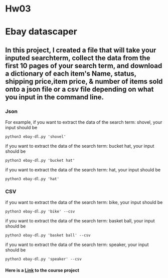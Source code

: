 # Hw03
# Ebay datascaper
## In this project, I created a file that will take your inputed searchterm, collect the data from the first 10 pages of your search term, and download a dictionary of each item's Name, status, shipping price,item price, & number of items sold onto a json file or a csv file depending on what you input in the command line.  


### Json
For example, if you want to extract the data of the search term: shovel, your input should be

```
python3 ebay-dl.py 'shovel'   
```

if you want to extract the data of the search term: bucket hat, your input should be

```
python3 ebay-dl.py 'bucket hat'   
```

if you want to extract the data of the search term: hat, your input should be

```
python3 ebay-dl.py 'hat'   
```

### CSV

if you want to extract the data of the search term: bike, your input should be

```
python3 ebay-dl.py 'bike' --csv
```

if you want to extract the data of the search term: basket ball, your input should be

```
python3 ebay-dl.py 'basket ball' --csv   
```

if you want to extract the data of the search term: speaker, your input should be

```
python3 ebay-dl.py 'speaker' --csv   
```


#### Here is a [Link](https://github.com/mikeizbicki/cmc-csci040/tree/2021fall/hw_03) to the course project

